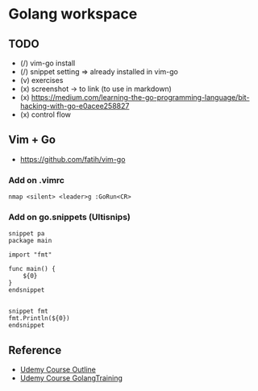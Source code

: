 # Golang workspace

## TODO
- (/) vim-go install
- (/) snippet setting => already installed in vim-go
- (v) exercises
- (x) screenshot -> to link (to use in markdown)
- (x) https://medium.com/learning-the-go-programming-language/bit-hacking-with-go-e0acee258827
- (x) control flow

## Vim + Go
- https://github.com/fatih/vim-go

### Add on .vimrc
```
nmap <silent> <leader>g :GoRun<CR>
```

### Add on go.snippets (Ultisnips)
```
snippet pa
package main

import "fmt"

func main() {
	${0}
}
endsnippet


snippet fmt
fmt.Println(${0})
endsnippet
```


## Reference
- [Udemy Course Outline](https://docs.google.com/document/d/1jGdUyurQhPxtr_nd7z-0GKOjhrfdtkSjFKORa44favQ/edit#heading=h.vgdf3swpywdi)
- [Udemy Course GolangTraining](https://github.com/GoesToEleven/GolangTraining)
